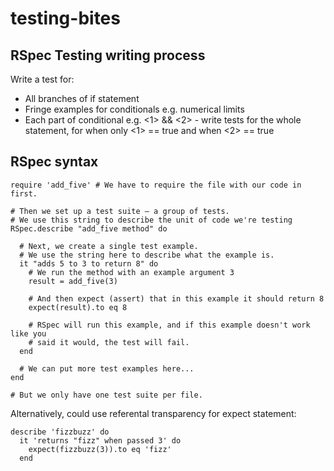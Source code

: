 # testing-bites
## RSpec Testing writing process
Write a test for:
* All branches of if statement
* Fringe examples for conditionals e.g. numerical limits
* Each part of conditional e.g. <1> && <2> - write tests for the whole statement, for when only <1> == true and when <2>  == true

## RSpec syntax

```shell
require 'add_five' # We have to require the file with our code in first.

# Then we set up a test suite — a group of tests.
# We use this string to describe the unit of code we're testing
RSpec.describe "add_five method" do

  # Next, we create a single test example.
  # We use the string here to describe what the example is.
  it "adds 5 to 3 to return 8" do
    # We run the method with an example argument 3
    result = add_five(3)

    # And then expect (assert) that in this example it should return 8
    expect(result).to eq 8

    # RSpec will run this example, and if this example doesn't work like you
    # said it would, the test will fail.
  end

  # We can put more test examples here...
end

# But we only have one test suite per file.
```

Alternatively, could use referental transparency for expect statement:

```shell
describe 'fizzbuzz' do
  it 'returns "fizz" when passed 3' do
    expect(fizzbuzz(3)).to eq 'fizz'
  end
```